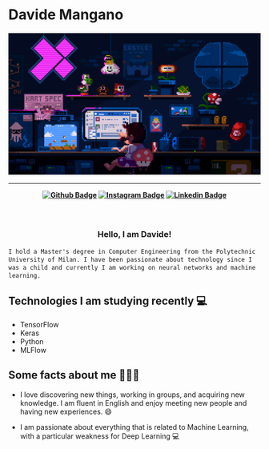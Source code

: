 # Davide Mangano

<h4 align="center">
 
![c633c20ede82f0e0ced7d570dbe3a1f3](MarioGIF.gif)

<hr>

[![Github Badge](https://img.shields.io/badge/-Facebook-blue?style=for-the-badge&logo=Facebook&logoColor=white&link=https://github.com/DavideMangano)](https://www.facebook.com/davide.mangano.5)
[![Instagram Badge](https://img.shields.io/badge/-instagram-red?style=for-the-badge&logo=instagram&logoColor=white&link=https://github.com/DavideMangano)](https://instagram.com/flexdaviss?igshid=NzMyMjgxZWIzNw==)
[![Linkedin Badge](https://img.shields.io/badge/-Linkedin-blue?style=for-the-badge&logo=Linkedin&logoColor=white&link=https://github.com/DavideMangano)](https://www.linkedin.com/in/davide-m-a56618111)


</h4>

<h3 align="center">  <br>

Hello, I am Davide!
<br>

</h3>

```
I hold a Master's degree in Computer Engineering from the Polytechnic University of Milan. I have been passionate about technology since I was a child and currently I am working on neural networks and machine learning.
```
## Technologies I am studying recently 💻

- TensorFlow
- Keras
- Python
- MLFlow

## Some facts about me 👨🏻‍💻

- I love discovering new things, working in groups, and acquiring new knowledge. I am fluent in English and enjoy meeting new people and having new experiences. 😄

- I am passionate about everything that is related to Machine Learning, with a particular weakness for Deep Learning 💻


